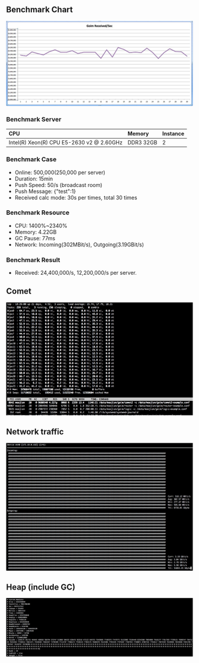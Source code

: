 ## Benchmark Chart
![benchmark](benchmark.jpg)

### Benchmark Server
| CPU | Memory | Instance |
| :---- | :---- | :---- |
| Intel(R) Xeon(R) CPU E5-2630 v2 @ 2.60GHz  | DDR3 32GB | 2 |

### Benchmark Case
* Online: 500,000(250,000 per server)
* Duration: 15min
* Push Speed: 50/s (broadcast room)
* Push Message: {"test":1}
* Received calc mode: 30s per times, total 30 times

### Benchmark Resource

* CPU: 1400%~2340%
* Memory: 4.22GB
* GC Pause: 77ms
* Network: Incoming(302MBit/s), Outgoing(3.19GBit/s)

### Benchmark Result
* Received: 24,400,000/s, 12,200,000/s per server.

## Comet
![benchmark-comet](benchmark-comet.png)

## Network traffic
![benchmark-flow](benchmark-flow.png)

## Heap (include GC)
![benchmark-flow](benchmark-heap.png)
